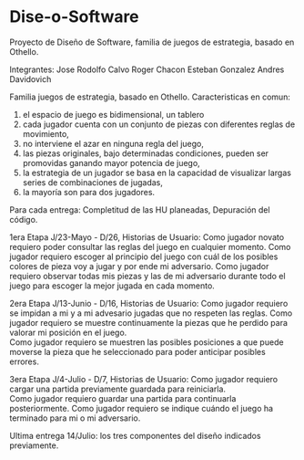 # Dise-o-Software
Proyecto de Diseño de Software, familia de juegos de estrategia, basado en Othello.

Integrantes:
Jose Rodolfo Calvo
Roger Chacon
Esteban Gonzalez
Andres Davidovich


Familia juegos de estrategia, basado en Othello.
Caracteristicas en comun:
1. el espacio de juego es bidimensional, un tablero
2. cada jugador cuenta con un conjunto de piezas con diferentes reglas de movimiento,
3. no interviene el azar en ninguna regla del juego,
4. las piezas originales, bajo determinadas condiciones, pueden ser promovidas ganando mayor
potencia de juego,
5. la estrategia de un jugador se basa en la capacidad de visualizar largas series de combinaciones
de jugadas,
6. la mayoría son para dos jugadores.

Para cada entrega: Completitud de las HU planeadas, Depuración del código.

1era Etapa J/23-Mayo - D/26, Historias de Usuario:
Como jugador novato requiero poder consultar las reglas del juego en cualquier
momento. 
Como jugador requiero escoger al principio del juego con cuál de los posibles colores de
pieza voy a jugar y por ende mi adversario. 
Como jugador requiero observar todas mis piezas y las de mi adversario durante todo el 
juego para escoger la mejor jugada en cada momento.

2era Etapa J/13-Junio - D/16, Historias de Usuario:
Como jugador requiero se impidan a mi y a mi advesario jugadas que no respeten las 
reglas.
Como jugador requiero se muestre continuamente la piezas que he perdido para valorar 
mi posición en el juego.  
Como jugador requiero se muestren las posibles posiciones a que puede moverse la pieza
 que he seleccionado para poder anticipar posibles errores.

3era Etapa J/4-Julio - D/7, Historias de Usuario:
Como jugador requiero cargar una partida previamente guardada para reiniciarla.  
Como jugador requiero guardar una partida para continuarla posteriormente.
Como jugador requiero se indique cuándo el juego ha terminado para mi o mi adversario.

Ultima entrega 14/Julio: los tres componentes del diseño indicados previamente.
